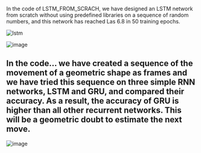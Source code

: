 In the code of LSTM_FROM_SCRACH, we have designed an LSTM network from scratch without using predefined libraries on a sequence of random numbers, and this network has reached Las 6.8 in 50 training epochs.

![lstm](https://user-images.githubusercontent.com/65276280/164426623-5a5d81ef-7bf9-42fe-a2d3-91df18c90595.jpg)

![image](https://github.com/mori-cyber/AI-projects/assets/65276280/f04b74a6-8a9d-41af-be4e-7daa242aa076)

## In the code... we have created a sequence of the movement of a geometric shape as frames and we have tried this sequence on three simple RNN networks, LSTM and GRU, and compared their accuracy. As a result, the accuracy of GRU is higher than all other recurrent networks. This will be a geometric doubt to estimate the next move.

![image](https://github.com/mori-cyber/AI-projects/assets/65276280/6ee75844-376d-40ca-b964-d18f954e80e9)

